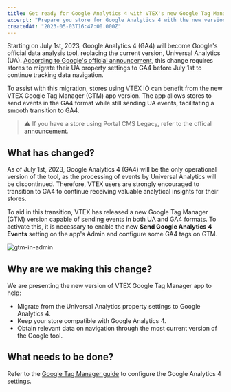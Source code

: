 ```yaml
---
title: Get ready for Google Analytics 4 with VTEX's new Google Tag Manager version app
excerpt: "Prepare you store for Google Analytics 4 with the new version of VTEX's Google Tag Manager app."
createdAt: "2023-05-03T16:47:00.000Z"
---
```


Starting on July 1st, 2023, Google Analytics 4 (GA4) will become Google's official data analysis tool, replacing the current version, Universal Analytics (UA). [According to Google's official announcement](https://support.google.com/analytics/answer/11583528), this change requires stores to migrate their UA property settings to GA4 before July 1st to continue tracking data navigation.

To assist with this migration, stores using VTEX IO can benefit from the new VTEX Google Tag Manager (GTM) app version. The app allows stores to send events in the GA4 format while still sending UA events, facilitating a smooth transition to GA4.

> ⚠️ If you have a store using Portal CMS Legacy, refer to the offical [announcement](https://help.vtex.com/en/announcements/upgrade-your-store-to-google-analytics-4--01mmrSck8nvXAKsypecT9V).

## What has changed?

As of July 1st, 2023, Google Analytics 4 (GA4) will be the only operational version of the tool, as the processing of events by Universal Analytics will be discontinued. Therefore, VTEX users are strongly encouraged to transition to GA4 to continue receiving valuable analytical insights for their stores.

To aid in this transition, VTEX has released a new Google Tag Manager (GTM) version capable of sending events in both UA and GA4 formats. To activate this, it is necessary to enable the new **Send Google Analytics 4 Events** setting on the app's Admin and configure some GA4 tags on GTM.

![gtm-in-admin](https://vtexhelp.vtexassets.com/assets/docs/src/gtm-new-field___bf665f34409d6d7cbcfc79239e277ee0.png)

## Why are we making this change?

We are presenting the new version of VTEX Google Tag Manager app to help:

- Migrate from the Universal Analytics property settings to Google Analytics 4.
- Keep your store compatible with Google Analytics 4.
- Obtain relevant data on navigation through the most current version of the Google tool.

## What needs to be done?

Refer to the [Google Tag Manager guide](https://developers.vtex.com/docs/guides/vtex-io-documentation-installing-google-tag-manager) to configure the Google Analytics 4 settings.
